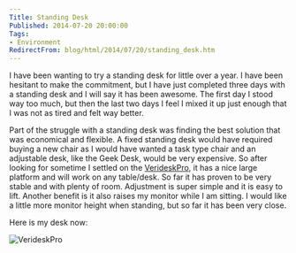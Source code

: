 ```yaml
---
Title: Standing Desk
Published: 2014-07-20 20:00:00
Tags:
- Environment
RedirectFrom: blog/html/2014/07/20/standing_desk.htm
---
```


I have been wanting to try a standing desk for little over a year. I have been hesitant to make the commitment, but I have just completed three days with a standing desk and I will say it has been awesome. The first day I stood way too much, but then the last two days I feel I mixed it up just enough that I was not as tired and felt way better.

Part of the struggle with a standing desk was finding the best solution that was economical and flexible. A fixed standing desk would have required buying a new chair as I would have wanted a task type chair and an adjustable desk, like the Geek Desk, would be very expensive. So after looking for sometime I settled on the [VerideskPro](http://www.varidesk.com/varidesk-pro), it has a nice large platform and will work on any table/desk. So far it has proven to be very stable and with plenty of room. Adjustment is super simple and it is easy to lift. Another benefit is it also raises my monitor while I am sitting. I would like a little more monitor height when standing, but so far it has been very close.

Here is my desk now:

![VerideskPro](https://lh5.googleusercontent.com/JpYhNotekzJmJCcOwRDrzoNuAsSAaKpAEcxDOvVmg6Q=w506)